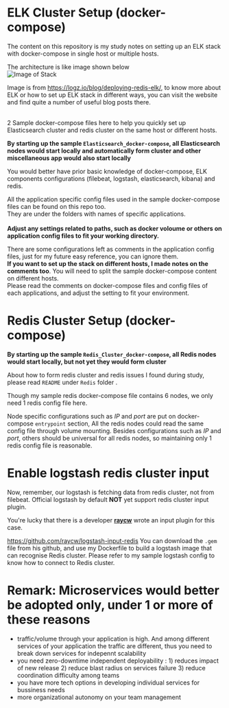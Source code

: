 # ELK Cluster Setup (docker-compose)

The content on this repository is my study notes on setting up an ELK stack with docker-compose in single host or multiple hosts.<br>

The architecture is like image shown below<br>
![Image of Stack](https://dytvr9ot2sszz.cloudfront.net/wp-content/uploads/2019/07/beats-to-redis.png)

Image is from https://logz.io/blog/deploying-redis-elk/, to know more about ELK or how to set up ELK stack in different ways, you can visit the website and find quite a number of useful blog posts there.
<br><br>

2 Sample docker-compose files here to help you quickly set up Elasticsearch cluster and redis cluster on the same host or different hosts.

**By starting up the sample `Elasticsearch_docker-compose`, all Elasticsearch nodes would start locally and  automatically form cluster and other miscellaneous app would also start locally** 

You would better have prior basic knowledge of docker-compose, ELK components configurations (filebeat, logstash, elasticsearch, kibana) and redis.

All the application specific config files used in the sample docker-compose files can be found on this repo too.<br>
They are under the folders with names of specific applications.<br><br>
**Adjust any settings related to paths, such as docker voloume or others on application config files to fit your working directory.**<br>

There are some configurations left as comments in the application config files, just for my future easy reference, you can ignore them.<br>
**If you want to set up the stack on different hosts, I made notes on the comments too**. You will need to split the sample docker-compose content on different hosts.<br>
Please read the comments on docker-compose files and config files of each applications, and adjust the setting to fit your environment.

# Redis Cluster Setup (docker-compose)
**By starting up the sample `Redis_Cluster_docker-compose`, all Redis nodes would start locally, but not yet they would form cluster** 

About how to form redis cluster and redis issues I found during study, please read `README` under `Redis` folder .

Though my sample redis docker-compose file contains 6 nodes, we only need 1 redis config file here.<br>

Node specific configurations such as *IP* and *port* are put on docker-compose `entrypoint` section, All the redis nodes could read the same config file through volume mounting. Besides configurations such as *IP* and *port*, others should be universal for all redis nodes, so maintaining only 1 redis config file is reasonable.

# Enable logstash redis cluster input
Now, remember, our logstash is fetching data from redis cluster, not from filebeat. Official logstash by default **NOT** yet support redis cluster input plugin.

You're lucky that there is a developer [**raycw**](https://github.com/raycw) wrote an input plugin for this case.

https://github.com/raycw/logstash-input-redis You can download the ``.gem`` file from his github, and use my Dockerfile to build a logstash image that can recognise Redis cluster. Please refer to my sample logstash config to know how to connect to Redis cluster.

# Remark: Microservices would better be adopted only, under 1 or more of these reasons 
* traffic/volume through your application is high. And among different services of your application the traffic are different, thus you need to break down services for indepennt scalability
* you need zero-downtime independent deployability : 1) reduces impact of new release 2) reduce blast radius on services failure 3) reduce coordination difficulty among teams
* you have more tech options in developing individual services for bussiness needs
* more organizational autonomy on your team management